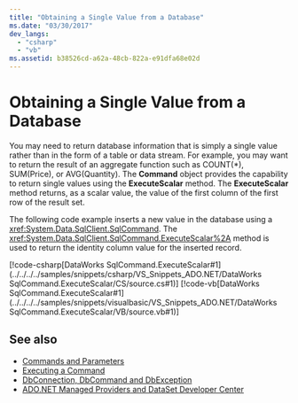 ```yaml
---
title: "Obtaining a Single Value from a Database"
ms.date: "03/30/2017"
dev_langs: 
  - "csharp"
  - "vb"
ms.assetid: b38526cd-a62a-48cb-822a-e91dfa68e02d
---
```

# Obtaining a Single Value from a Database
You may need to return database information that is simply a single value rather than in the form of a table or data stream. For example, you may want to return the result of an aggregate function such as COUNT(\*), SUM(Price), or AVG(Quantity). The **Command** object provides the capability to return single values using the **ExecuteScalar** method. The **ExecuteScalar** method returns, as a scalar value, the value of the first column of the first row of the result set.  
  
 The following code example inserts a new value in the database using a <xref:System.Data.SqlClient.SqlCommand>. The <xref:System.Data.SqlClient.SqlCommand.ExecuteScalar%2A> method is used to return the identity column value for the inserted record.  
  
 [!code-csharp[DataWorks SqlCommand.ExecuteScalar#1](../../../../samples/snippets/csharp/VS_Snippets_ADO.NET/DataWorks SqlCommand.ExecuteScalar/CS/source.cs#1)]
 [!code-vb[DataWorks SqlCommand.ExecuteScalar#1](../../../../samples/snippets/visualbasic/VS_Snippets_ADO.NET/DataWorks SqlCommand.ExecuteScalar/VB/source.vb#1)]  
  
## See also

- [Commands and Parameters](../../../../docs/framework/data/adonet/commands-and-parameters.md)
- [Executing a Command](../../../../docs/framework/data/adonet/executing-a-command.md)
- [DbConnection, DbCommand and DbException](../../../../docs/framework/data/adonet/dbconnection-dbcommand-and-dbexception.md)
- [ADO.NET Managed Providers and DataSet Developer Center](https://go.microsoft.com/fwlink/?LinkId=217917)
